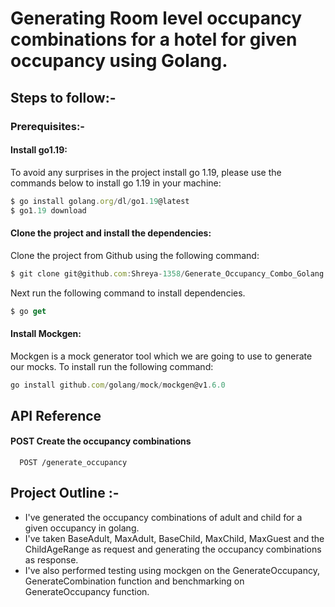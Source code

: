 # Generating Room level occupancy combinations for a hotel for given occupancy using Golang.

## Steps to follow:-

### Prerequisites:-

#### Install go1.19:
To avoid any surprises in the project install go 1.19, please use the commands below to install go 1.19 in your machine:

```javascript
$ go install golang.org/dl/go1.19@latest
$ go1.19 download
```

#### Clone the project and install the dependencies:
Clone the project from Github using the following command:

```javascript
$ git clone git@github.com:Shreya-1358/Generate_Occupancy_Combo_Golang.git
```

Next run the following command to install dependencies.

```javascript
$ go get
```

#### Install Mockgen:
Mockgen is a mock generator tool which we are going to use to generate our mocks. To install run the following command:

```javascript
go install github.com/golang/mock/mockgen@v1.6.0
```

## API Reference

#### POST Create the occupancy combinations

```http
  POST /generate_occupancy
```

## Project Outline :-
* I've generated the occupancy combinations of adult and child for a given occupancy in golang. 
* I've taken BaseAdult, MaxAdult, BaseChild, MaxChild, MaxGuest and the ChildAgeRange as request and generating the occupancy combinations as response.
* I've also performed testing using mockgen on the GenerateOccupancy, GenerateCombination function and benchmarking on GenerateOccupancy function.
